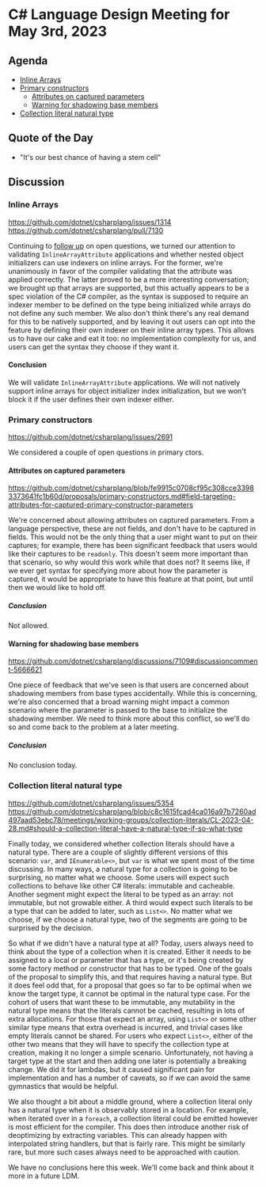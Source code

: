 # C# Language Design Meeting for May 3rd, 2023

## Agenda

- [Inline Arrays](#inline-arrays)
- [Primary constructors](#primary-constructors)
    - [Attributes on captured parameters](#attributes-on-captured-parameters)
    - [Warning for shadowing base members](#warning-for-shadowing-base-members)
- [Collection literal natural type](#collection-literal-natural-type)

## Quote of the Day

- "It's our best chance of having a stem cell"

## Discussion

### Inline Arrays

https://github.com/dotnet/csharplang/issues/1314  
https://github.com/dotnet/csharplang/pull/7130

Continuing to [follow up](LDM-2023-05-01.md#fixed-size-buffers) on open questions, we turned our attention to
validating `InlineArrayAttribute` applications and whether nested object initializers can use indexers on inline
arrays. For the former, we're unanimously in favor of the compiler validating that the attribute was applied correctly.
The latter proved to be a more interesting conversation; we brought up that arrays are supported, but this actually
appears to be a spec violation of the C# compiler, as the syntax is supposed to require an indexer member to be defined
on the type being initialized while arrays do not define any such member. We also don't think there's any real demand for
this to be natively supported, and by leaving it out users can opt into the feature by defining their own indexer on
their inline array types. This allows us to have our cake and eat it too: no implementation complexity for us, and users
can get the syntax they choose if they want it.

#### Conclusion

We will validate `InlineArrayAttribute` applications. We will not natively support inline arrays for object initializer
index initialization, but we won't block it if the user defines their own indexer either.

### Primary constructors

https://github.com/dotnet/csharplang/issues/2691  

We considered a couple of open questions in primary ctors.

#### Attributes on captured parameters

https://github.com/dotnet/csharplang/blob/fe9915c0708cf95c308cce33983373641fc1b60d/proposals/primary-constructors.md#field-targeting-attributes-for-captured-primary-constructor-parameters

We're concerned about allowing attributes on captured parameters. From a language perspective, these are not fields,
and don't have to be captured in fields. This would not be the only thing that a user might want to put on their
captures; for example, there has been significant feedback that users would like their captures to be `readonly`.
This doesn't seem more important than that scenario, so why would this work while that does not? It seems like, if we
ever get syntax for specifying more about how the parameter is captured, it would be appropriate to have this feature
at that point, but until then we would like to hold off.

##### Conclusion

Not allowed.

#### Warning for shadowing base members

https://github.com/dotnet/csharplang/discussions/7109#discussioncomment-5666621

One piece of feedback that we've seen is that users are concerned about shadowing members from base types accidentally.
While this is concerning, we're also concerned that a broad warning might impact a common scenario where the parameter
is passed to the base to initialize the shadowing member. We need to think more about this conflict, so we'll do so
and come back to the problem at a later meeting.

##### Conclusion

No conclusion today.

### Collection literal natural type

https://github.com/dotnet/csharplang/issues/5354  
https://github.com/dotnet/csharplang/blob/c8c1615fcad4ca016a97b7260ad497aad53ebc78/meetings/working-groups/collection-literals/CL-2023-04-28.md#should-a-collection-literal-have-a-natural-type-if-so-what-type

Finally today, we considered whether collection literals should have a natural type. There are a couple of slightly
different versions of this scenario: `var`, and `IEnumerable<>`, but `var` is what we spent most of the time discussing.
In many ways, a natural type for a collection is going to be surprising, no matter what we choose. Some users will
expect such collections to behave like other C# literals: immutable and cacheable. Another segment might expect the
literal to be typed as an array: not immutable, but not growable either. A third would expect such literals to be a
type that can be added to later, such as `List<>`. No matter what we choose, if we choose a natural type, two of the
segments are going to be surprised by the decision.

So what if we didn't have a natural type at all? Today, users always need to think about the type of a collection when
it is created. Either it needs to be assigned to a local or parameter that has a type, or it's being created by some
factory method or constructor that has to be typed. One of the goals of the proposal to simplify this, and that requires
having a natural type. But it does feel odd that, for a proposal that goes so far to be optimal when we know the
target type, it cannot be optimal in the natural type case. For the cohort of users that want these to be immutable,
any mutability in the natural type means that the literals cannot be cached, resulting in lots of extra allocations. For
those that expect an array, using `List<>` or some other similar type means that extra overhead is incurred, and trivial
cases like empty literals cannot be shared. For users who expect `List<>`, either of the other two means that they will
have to specify the collection type at creation, making it no longer a simple scenario. Unfortunately, not having a
target type at the start and then adding one later is potentially a breaking change. We did it for lambdas, but it caused
significant pain for implementation and has a number of caveats, so if we can avoid the same gymnastics that would be
helpful.

We also thought a bit about a middle ground, where a collection literal only has a natural type when it is observably
stored in a location. For example, when iterated over in a `foreach`, a collection literal could be emitted however is
most efficient for the compiler. This does then introduce another risk of deoptimizing by extracting variables. This can
already happen with interpolated string handlers, but that is fairly rare. This might be similarly rare, but more such
cases always need to be approached with caution.

We have no conclusions here this week. We'll come back and think about it more in a future LDM.
